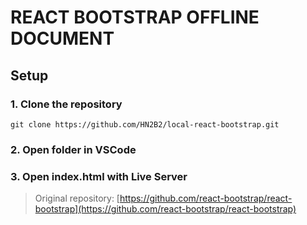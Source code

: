 # REACT BOOTSTRAP OFFLINE DOCUMENT

## Setup

### 1. Clone the repository

```
git clone https://github.com/HN2B2/local-react-bootstrap.git
```

### 2. Open folder in VSCode

### 3. Open index.html with Live Server

> Original repository: [https://github.com/react-bootstrap/react-bootstrap](https://github.com/react-bootstrap/react-bootstrap)
